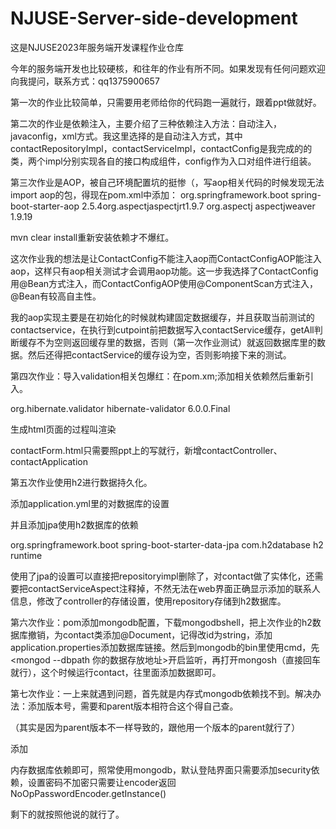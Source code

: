 # NJUSE-Server-side-development
这是NJUSE2023年服务端开发课程作业仓库

今年的服务端开发也比较硬核，和往年的作业有所不同。如果发现有任何问题欢迎向我提问，联系方式：qq1375900657

第一次的作业比较简单，只需要用老师给你的代码跑一遍就行，跟着ppt做就好。



第二次的作业是依赖注入，主要介绍了三种依赖注入方法：自动注入，javaconfig，xml方式。我这里选择的是自动注入方式，其中contactRepositoryImpl，contactServiceImpl，contactConfig是我完成的的类，两个impl分别实现各自的接口构成组件，config作为入口对组件进行组装。



第三次作业是AOP，被自己环境配置坑的挺惨（，写aop相关代码的时候发现无法import  aop的包，得现在pom.xml中添加：<dependency>    <groupId>org.springframework.boot</groupId>    <artifactId>spring-boot-starter-aop</artifactId>    <version>2.5.4</version></dependency><!-- AspectJ依赖 --><dependency><groupId>org.aspectj</groupId><artifactId>aspectjrt</artifactId><version>1.9.7</version> <!-- 使用适当的版本 --></dependency><dependency>    <groupId>org.aspectj</groupId>    <artifactId>aspectjweaver</artifactId>    <version>1.9.19</version></dependency>

mvn clear install重新安装依赖才不爆红。

这次作业我的想法是让ContactConfig不能注入aop而ContactConfigAOP能注入aop，这样只有aop相关测试才会调用aop功能。这一步我选择了ContactConfig用@Bean方式注入，而ContactConfigAOP使用@ComponentScan方式注入，@Bean有较高自主性。

我的aop实现主要是在初始化的时候就构建固定数据缓存，并且获取当前测试的contactservice，在执行到cutpoint前把数据写入contactService缓存，getAll判断缓存不为空则返回缓存里的数据，否则（第一次作业测试）就返回数据库里的数据。然后还得把contactService的缓存设为空，否则影响接下来的测试。



第四次作业：导入validation相关包爆红：在pom.xm;添加相关依赖然后重新引入。

<dependency>
    <groupId>org.hibernate.validator</groupId>
    <artifactId>hibernate-validator</artifactId>
    <version>6.0.0.Final</version>
</dependency>

生成html页面的过程叫渲染

contactForm.html只需要照ppt上的写就行，新增contactController、contactApplication



第五次作业使用h2进行数据持久化。

添加application.yml里的对数据库的设置

并且添加jpa使用h2数据库的依赖

<!-- Spring Data JPA --><dependency>    <groupId>org.springframework.boot</groupId>    <artifactId>spring-boot-starter-data-jpa</artifactId></dependency><!-- H2 Database --><dependency>    <groupId>com.h2database</groupId>    <artifactId>h2</artifactId>    <scope>runtime</scope></dependency>

使用了jpa的设置可以直接把repositoryimpl删除了，对contact做了实体化，还需要把contactServiceAspect注释掉，不然无法在web界面正确显示添加的联系人信息，修改了controller的存储设置，使用repository存储到h2数据库。



第六次作业：pom添加mongodb配置，下载mongodbshell，把上次作业的h2数据库撤销，为contact类添加@Document，记得改id为string，添加application.properties添加数据库链接。然后到mongodb的bin里使用cmd，先<mongod --dbpath 你的数据存放地址>开启监听，再打开mongosh（直接回车就行），这个时候运行contact，往里面添加数据即可。



第七次作业：一上来就遇到问题，首先就是内存式mongodb依赖找不到。解决办法：添加版本号，需要和parent版本相符合这个得自己查。

（其实是因为parent版本不一样导致的，跟他用一个版本的parent就行了）

添加

内存数据库依赖即可，照常使用mongodb，默认登陆界面只需要添加security依赖，设置密码不加密只需要让encoder返回 NoOpPasswordEncoder.getInstance()

剩下的就按照他说的就行了。

